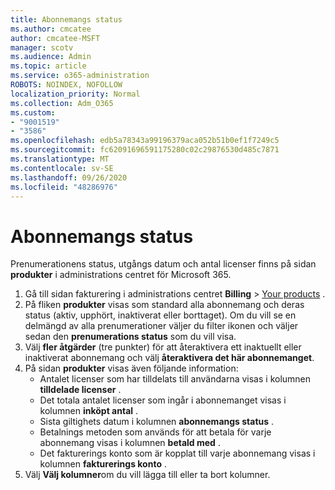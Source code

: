 ```yaml
---
title: Abonnemangs status
ms.author: cmcatee
author: cmcatee-MSFT
manager: scotv
ms.audience: Admin
ms.topic: article
ms.service: o365-administration
ROBOTS: NOINDEX, NOFOLLOW
localization_priority: Normal
ms.collection: Adm_O365
ms.custom:
- "9001519"
- "3586"
ms.openlocfilehash: edb5a78343a99196379aca052b51b0ef1f7249c5
ms.sourcegitcommit: fc62091696591175280c02c29876530d485c7871
ms.translationtype: MT
ms.contentlocale: sv-SE
ms.lasthandoff: 09/26/2020
ms.locfileid: "48286976"
---
```

# <a name="subscription-status"></a>Abonnemangs status

Prenumerationens status, utgångs datum och antal licenser finns på sidan **produkter** i administrations centret för Microsoft 365.

1. Gå till sidan fakturering i administrations centret **Billing**  >  [Your products](https://go.microsoft.com/fwlink/p/?linkid=842054) .
2. På fliken **produkter** visas som standard alla abonnemang och deras status (aktiv, upphört, inaktiverat eller borttaget). Om du vill se en delmängd av alla prenumerationer väljer du filter ikonen och väljer sedan den **prenumerations status** som du vill visa.
3. Välj **fler åtgärder** (tre punkter) för att återaktivera ett inaktuellt eller inaktiverat abonnemang och välj **återaktivera det här abonnemanget**.
4. På sidan **produkter** visas även följande information:
    - Antalet licenser som har tilldelats till användarna visas i kolumnen **tilldelade licenser** .
    - Det totala antalet licenser som ingår i abonnemanget visas i kolumnen **inköpt antal** .
    - Sista giltighets datum i kolumnen **abonnemangs status** .
    - Betalnings metoden som används för att betala för varje abonnemang visas i kolumnen **betald med** .
    - Det fakturerings konto som är kopplat till varje abonnemang visas i kolumnen **fakturerings konto** .
5. Välj **Välj kolumner**om du vill lägga till eller ta bort kolumner.